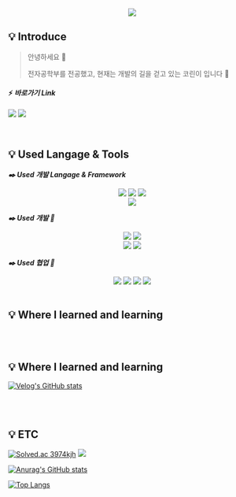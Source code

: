 <br />
<p align="center">
    <img src="https://capsule-render.vercel.app/api?type=Slice&color=6cb7df&height=200&text=🐬JUKIM&fontColor=FFFFFF&fontAlign=80&rotate=13&fontAlignY=25&desc=Software%20Developer&descAlign=85&descAlignY=44&fontSize=50" /> <br /> 
  <p align="center">
</p>

## 💡 Introduce
> 안녕하세요 👋
> 
> 전자공학부를 전공했고, 현재는 개발의 길을 걷고 있는 코린이 입니다 🐤

#### ⚡ ***바로가기 Link***

<a href="https://blog.naver.com/3974kjh"><img src="https://img.shields.io/badge/Naver Blog-FCC53D?style=flat-square&logo=Naver&logoColor=03C75A"/></a>
<a href="https://velog.io/@hijukim"><img src="https://img.shields.io/badge/Velog-F7E456?style=flat-square&logo=Velog&logoColor=20C997"/></a>

<br />

## 💡 Used Langage & Tools

***✒️ Used 개발 Langage & Framework***
<p align="center">
<img src="https://img.shields.io/badge/C-D1EC3D?style=flat-square&logo=C&logoColor=A8B9CC"/> <img src="https://img.shields.io/badge/C_Sharp-D1EC3D?style=flat-square&logo=C-Sharp&logoColor=239120"/> <img src="https://img.shields.io/badge/Python-D1EC3D?style=flat-square&logo=Python&logoColor=3776AB"/>
<br />
<img src="https://img.shields.io/badge/.NET-D1EC3D?style=flat-square&logo=.NET&logoColor=512BD4"/>
    
***✒️ Used 개발 🔧***
    
<p align="center">
<img src="https://img.shields.io/badge/MS_Visual_Studio-B4FC3D?style=flat-square&logo=Visual-Studio&logoColor=5C2D91"/> <img src="https://img.shields.io/badge/VS_Code-B4FC3D?style=flat-square&logo=Visual-Studio-Code&logoColor=007ACC"/>
<br />
<img src="https://img.shields.io/badge/Microsoft_SQL_Server-B4FC3D?style=flat-square&logo=Microsoft-SQL-Server&logoColor=CC2927"/> <img src="https://img.shields.io/badge/MongoDB-B4FC3D?style=flat-square&logo=MongoDB&logoColor=47A248"/>
<br />

***✒️ Used 협업 🔧***  
<p align="center">
<img src="https://img.shields.io/badge/Slack-DFFC3D?style=flat-square&logo=Slack&logoColor=4A154B"/> <img src="https://img.shields.io/badge/Notion-DFFC3D?style=flat-square&logo=Notion&logoColor=000000"/> <img src="https://img.shields.io/badge/Gitea-DFFC3D?style=flat-square&logo=Gitea&logoColor=609926"/> <img src="https://img.shields.io/badge/Git-DFFC3D?style=flat-square&logo=Git&logoColor=F05032"/>

<br />
<br />


## 💡 Where I learned and learning

<br />
<br />
    
    
## 💡 Where I learned and learning
[![Velog's GitHub stats](https://velog-readme-stats.vercel.app/api?name=벨로그아이디)](벨로그링크)

<br />
<br />
    
## 💡 ETC
[![Solved.ac
3974kjh](http://mazassumnida.wtf/api/v2/generate_badge?boj=3974kjh)](https://solved.ac/3974kjh)
<img src="http://mazandi.herokuapp.com/api?handle=3974kjh&theme=warm"/>
   
[![Anurag's GitHub stats](https://github-readme-stats.vercel.app/api?username=3974kjh)](https://github.com/3974kjh/github-readme-stats)
    
[![Top Langs](https://github-readme-stats.vercel.app/api/top-langs/?username=3974kjh)](https://github.com/3974kjh/github-readme-stats)
